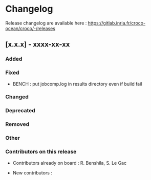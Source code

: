 # Changelog

Release changelog are available here : https://gitlab.inria.fr/croco-ocean/croco/-/releases

## [x.x.x] - xxxx-xx-xx

### Added


### Fixed

- BENCH : put jobcomp.log in results directory even if build fail


### Changed


### Deprecated


### Removed


### Other


### Contributors on this release

- Contributors already on board : 
  R. Benshila, S. Le Gac


- New contributors : 
